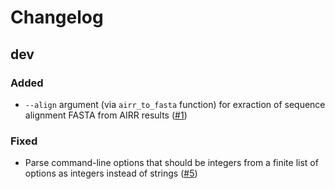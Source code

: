 # Changelog

## dev

### Added

 * `--align` argument (via `airr_to_fasta` function) for exraction of sequence
   alignment FASTA from AIRR results ([#1])

### Fixed

 * Parse command-line options that should be integers from a finite list of
   options as integers instead of strings ([#5])

[#5]: https://github.com/ressy/vquest/pull/5
[#1]: https://github.com/ressy/vquest/pull/1
